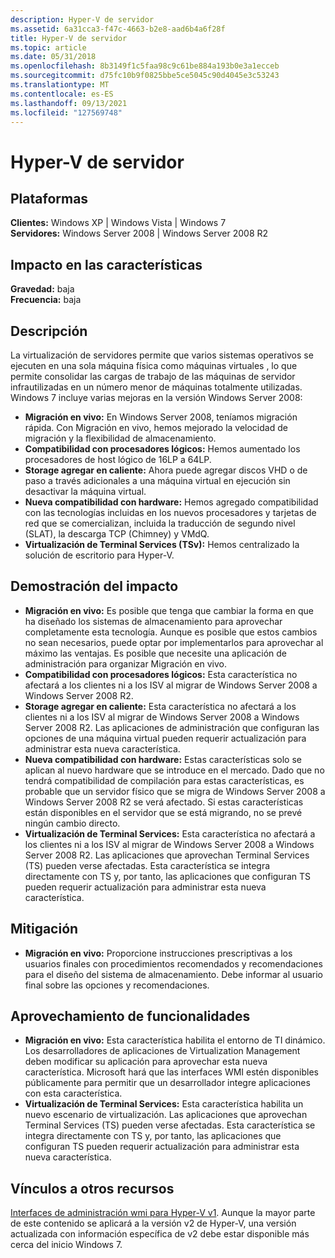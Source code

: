 ```yaml
---
description: Hyper-V de servidor
ms.assetid: 6a31cca3-f47c-4663-b2e8-aad6b4a6f28f
title: Hyper-V de servidor
ms.topic: article
ms.date: 05/31/2018
ms.openlocfilehash: 8b3149f1c5faa98c9c61be884a193b0e3a1ecceb
ms.sourcegitcommit: d75fc10b9f0825bbe5ce5045c90d4045e3c53243
ms.translationtype: MT
ms.contentlocale: es-ES
ms.lasthandoff: 09/13/2021
ms.locfileid: "127569748"
---
```

# <a name="server-hyper-v"></a>Hyper-V de servidor

## <a name="platforms"></a>Plataformas

 **Clientes:** Windows XP \| Windows Vista \| Windows 7  
**Servidores:** Windows Server 2008 \| Windows Server 2008 R2  

## <a name="feature-impact"></a>Impacto en las características

 **Gravedad:** baja  
**Frecuencia:** baja  





## <a name="description"></a>Descripción

La virtualización de servidores permite que varios sistemas operativos se ejecuten en una sola máquina física como máquinas virtuales , lo que permite consolidar las cargas de trabajo de las máquinas de servidor infrautilizadas en un número menor de máquinas totalmente utilizadas. Windows 7 incluye varias mejoras en la versión Windows Server 2008:

-   **Migración en vivo:** En Windows Server 2008, teníamos migración rápida. Con Migración en vivo, hemos mejorado la velocidad de migración y la flexibilidad de almacenamiento.
-   **Compatibilidad con procesadores lógicos:** Hemos aumentado los procesadores de host lógico de 16LP a 64LP.
-   **Storage agregar en caliente:** Ahora puede agregar discos VHD o de paso a través adicionales a una máquina virtual en ejecución sin desactivar la máquina virtual.
-   **Nueva compatibilidad con hardware:** Hemos agregado compatibilidad con las tecnologías incluidas en los nuevos procesadores y tarjetas de red que se comercializan, incluida la traducción de segundo nivel (SLAT), la descarga TCP (Chimney) y VMdQ.
-   **Virtualización de Terminal Services (TSv):** Hemos centralizado la solución de escritorio para Hyper-V.

## <a name="manifestation-of-impact"></a>Demostración del impacto

-   **Migración en vivo:** Es posible que tenga que cambiar la forma en que ha diseñado los sistemas de almacenamiento para aprovechar completamente esta tecnología. Aunque es posible que estos cambios no sean necesarios, puede optar por implementarlos para aprovechar al máximo las ventajas. Es posible que necesite una aplicación de administración para organizar Migración en vivo.
-   **Compatibilidad con procesadores lógicos:** Esta característica no afectará a los clientes ni a los ISV al migrar de Windows Server 2008 a Windows Server 2008 R2.
-   **Storage agregar en caliente:** Esta característica no afectará a los clientes ni a los ISV al migrar de Windows Server 2008 a Windows Server 2008 R2. Las aplicaciones de administración que configuran las opciones de una máquina virtual pueden requerir actualización para administrar esta nueva característica.
-   **Nueva compatibilidad con hardware:** Estas características solo se aplican al nuevo hardware que se introduce en el mercado. Dado que no tendrá compatibilidad de compilación para estas características, es probable que un servidor físico que se migra de Windows Server 2008 a Windows Server 2008 R2 se verá afectado. Si estas características están disponibles en el servidor que se está migrando, no se prevé ningún cambio directo.
-   **Virtualización de Terminal Services:** Esta característica no afectará a los clientes ni a los ISV al migrar de Windows Server 2008 a Windows Server 2008 R2. Las aplicaciones que aprovechan Terminal Services (TS) pueden verse afectadas. Esta característica se integra directamente con TS y, por tanto, las aplicaciones que configuran TS pueden requerir actualización para administrar esta nueva característica.

## <a name="mitigation"></a>Mitigación

-   **Migración en vivo:** Proporcione instrucciones prescriptivas a los usuarios finales con procedimientos recomendados y recomendaciones para el diseño del sistema de almacenamiento. Debe informar al usuario final sobre las opciones y recomendaciones.

## <a name="leveraging-capabilitities"></a>Aprovechamiento de funcionalidades

-   **Migración en vivo:** Esta característica habilita el entorno de TI dinámico. Los desarrolladores de aplicaciones de Virtualization Management deben modificar su aplicación para aprovechar esta nueva característica. Microsoft hará que las interfaces WMI estén disponibles públicamente para permitir que un desarrollador integre aplicaciones con esta característica.
-   **Virtualización de Terminal Services:** Esta característica habilita un nuevo escenario de virtualización. Las aplicaciones que aprovechan Terminal Services (TS) pueden verse afectadas. Esta característica se integra directamente con TS y, por tanto, las aplicaciones que configuran TS pueden requerir actualización para administrar esta nueva característica.

## <a name="links-to-other-resources"></a>Vínculos a otros recursos

[Interfaces de administración wmi para Hyper-V v1](/previous-versions/windows/desktop/virtual/windows-virtualization-portal). Aunque la mayor parte de este contenido se aplicará a la versión v2 de Hyper-V, una versión actualizada con información específica de v2 debe estar disponible más cerca del inicio Windows 7.

 

 
